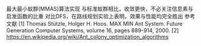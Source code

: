 最大最小蚁群(MMAS)算法实现
与标准蚁群相比，收敛更快，不必关注信息素与启发函数的比重
对比DFS，在路线规划实验上表明，效果与性能均完全胜出
参考文献
[1] Thomas Stützle, Holger H. Hoos. MAX MIN Ant System. Future Generation Computer Systems, volume 16, pages 889-914, 2000.
[2] https://en.wikipedia.org/wiki/Ant_colony_optimization_algorithms
